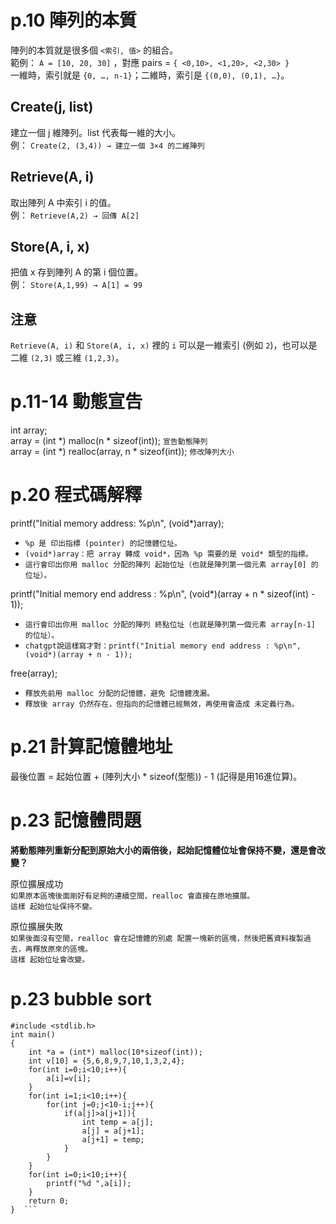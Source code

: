 # p.10 陣列的本質
陣列的本質就是很多個 `<索引, 值>` 的組合。  
範例： `A = [10, 20, 30]` ，對應 pairs = `{ <0,10>, <1,20>, <2,30> }`  
一維時，索引就是 `{0, …, n-1}`；二維時，索引是 `{(0,0), (0,1), …}`。  

## Create(j, list)
建立一個 j 維陣列。list 代表每一維的大小。  
例： `Create(2, (3,4)) → 建立一個 3×4 的二維陣列`  

## Retrieve(A, i)
取出陣列 A 中索引 i 的值。  
例： `Retrieve(A,2) → 回傳 A[2]`  

## Store(A, i, x)
把值 x 存到陣列 A 的第 i 個位置。  
例： `Store(A,1,99) → A[1] = 99`  

## 注意
`Retrieve(A, i)` 和 `Store(A, i, x)` 裡的 `i` 可以是一維索引 (例如 `2`)，也可以是二維 `(2,3)` 或三維 `(1,2,3)`。

# p.11-14 動態宣告
int array;  
array = (int *) malloc(n * sizeof(int)); `宣告動態陣列`  
array = (int *) realloc(array, n * sizeof(int)); `修改陣列大小`  

# p.20 程式碼解釋
printf("Initial memory address: %p\n", (void*)array);   
- `%p 是 印出指標 (pointer) 的記憶體位址。`  
- `(void*)array：把 array 轉成 void*，因為 %p 需要的是 void* 類型的指標。`  
- `這行會印出你用 malloc 分配的陣列 起始位址（也就是陣列第一個元素 array[0] 的位址）。`

printf("Initial memory end address : %p\n", (void*)(array + n * sizeof(int) - 1));   
- `這行會印出你用 malloc 分配的陣列 終點位址（也就是陣列第一個元素 array[n-1] 的位址）。`  
- `chatgpt說這樣寫才對：printf("Initial memory end address : %p\n", (void*)(array + n - 1));`
  
free(array);   
- `釋放先前用 malloc 分配的記憶體，避免 記憶體洩漏。`  
- `釋放後 array 仍然存在，但指向的記憶體已經無效，再使用會造成 未定義行為。`  

# p.21 計算記憶體地址
最後位置 = 起始位置 + (陣列大小 * sizeof(型態)) - 1 (記得是用16進位算)。  

# p.23 記憶體問題
**將動態陣列重新分配到原始大小的兩倍後，起始記憶體位址會保持不變，還是會改變？**  

原位擴展成功  
`如果原本區塊後面剛好有足夠的連續空間，realloc 會直接在原地擴展。`  
`這樣 起始位址保持不變。`  

原位擴展失敗  
`如果後面沒有空間，realloc 會在記憶體的別處 配置一塊新的區塊，然後把舊資料複製過去，再釋放原來的區塊。`  
`這樣 起始位址會改變。`  

# p.23 bubble sort

```#include <stdio.h>  
#include <stdlib.h>  
int main()  
{  
    int *a = (int*) malloc(10*sizeof(int));  
    int v[10] = {5,6,8,9,7,10,1,3,2,4};  
    for(int i=0;i<10;i++){  
        a[i]=v[i];  
    }  
    for(int i=1;i<10;i++){  
        for(int j=0;j<10-i;j++){  
            if(a[j]>a[j+1]){  
                int temp = a[j];  
                a[j] = a[j+1];  
                a[j+1] = temp;  
            }  
        }  
    }  
    for(int i=0;i<10;i++){  
        printf("%d ",a[i]);  
    }  
    return 0;  
}  ```
